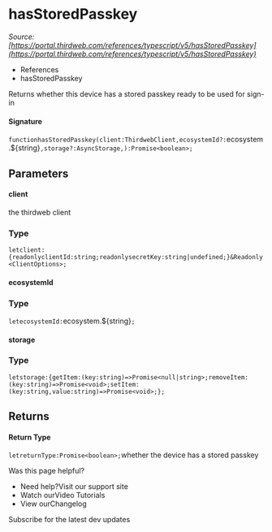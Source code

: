 # hasStoredPasskey

*Source: [https://portal.thirdweb.com/references/typescript/v5/hasStoredPasskey](https://portal.thirdweb.com/references/typescript/v5/hasStoredPasskey)*

* References
* hasStoredPasskey

Returns whether this device has a stored passkey ready to be used for sign-in

#### Signature

`functionhasStoredPasskey(client:ThirdwebClient,ecosystemId?:`ecosystem.${string}`,storage?:AsyncStorage,):Promise<boolean>;`
## Parameters

#### client

the thirdweb client

### Type

`letclient:{readonlyclientId:string;readonlysecretKey:string|undefined;}&Readonly<ClientOptions>;`
#### ecosystemId

### Type

`letecosystemId:`ecosystem.${string}`;`
#### storage

### Type

`letstorage:{getItem:(key:string)=>Promise<null|string>;removeItem:(key:string)=>Promise<void>;setItem:(key:string,value:string)=>Promise<void>;};`
## Returns

#### Return Type

`letreturnType:Promise<boolean>;`whether the device has a stored passkey

Was this page helpful?

* Need help?Visit our support site
* Watch ourVideo Tutorials
* View ourChangelog

Subscribe for the latest dev updates

